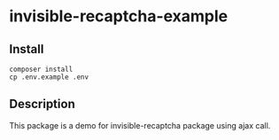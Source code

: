 # invisible-recaptcha-example

## Install

```
composer install
cp .env.example .env
```

## Description

This package is a demo for invisible-recaptcha package using ajax call.
